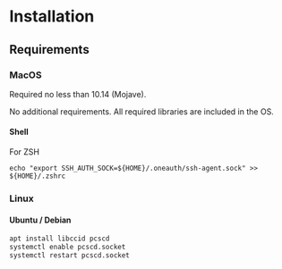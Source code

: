 # Installation

## Requirements

### MacOS

Required no less than 10.14 (Mojave).

No additional requirements. All required libraries are included in the OS.

#### Shell

For ZSH

```shell
echo "export SSH_AUTH_SOCK=${HOME}/.oneauth/ssh-agent.sock" >> ${HOME}/.zshrc
```

### Linux

#### Ubuntu / Debian

```bash
apt install libccid pcscd
systemctl enable pcscd.socket
systemctl restart pcscd.socket
```
